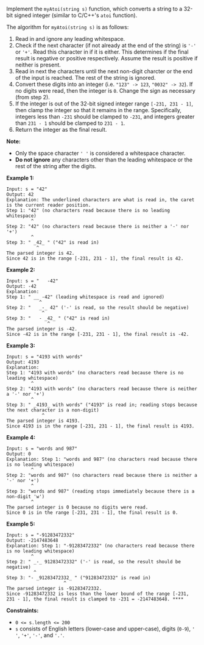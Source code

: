 Implement the `myAtoi(string s)` function, which converts a string to a 32-bit
signed integer (similar to C/C++'s `atoi` function).

The algorithm for `myAtoi(string s)` is as follows:

  1. Read in and ignore any leading whitespace.
  2. Check if the next character (if not already at the end of the string) is `'-'` or `'+'`. Read this character in if it is either. This determines if the final result is negative or positive respectively. Assume the result is positive if neither is present.
  3. Read in next the characters until the next non-digit charcter or the end of the input is reached. The rest of the string is ignored.
  4. Convert these digits into an integer (i.e. `"123" -> 123`, `"0032" -> 32`). If no digits were read, then the integer is `0`. Change the sign as necessary (from step 2).
  5. If the integer is out of the 32-bit signed integer range `[-231, 231 - 1]`, then clamp the integer so that it remains in the range. Specifically, integers less than `-231` should be clamped to `-231`, and integers greater than `231 - 1` should be clamped to `231 - 1`.
  6. Return the integer as the final result.

**Note:**

  * Only the space character `' '` is considered a whitespace character.
  * **Do not ignore** any characters other than the leading whitespace or the rest of the string after the digits.



**Example 1:**

    
    
    Input: s = "42"
    Output: 42
    Explanation: The underlined characters are what is read in, the caret is the current reader position.
    Step 1: "42" (no characters read because there is no leading whitespace)
             ^
    Step 2: "42" (no characters read because there is neither a '-' nor '+')
             ^
    Step 3: " _42_ " ("42" is read in)
               ^
    The parsed integer is 42.
    Since 42 is in the range [-231, 231 - 1], the final result is 42.
    

**Example 2:**

    
    
    Input: s = "   -42"
    Output: -42
    Explanation:
    Step 1: " __ -42" (leading whitespace is read and ignored)
                ^
    Step 2: "   _-_ 42" ('-' is read, so the result should be negative)
                 ^
    Step 3: "   - _42_ " ("42" is read in)
                   ^
    The parsed integer is -42.
    Since -42 is in the range [-231, 231 - 1], the final result is -42.
    

**Example 3:**

    
    
    Input: s = "4193 with words"
    Output: 4193
    Explanation:
    Step 1: "4193 with words" (no characters read because there is no leading whitespace)
             ^
    Step 2: "4193 with words" (no characters read because there is neither a '-' nor '+')
             ^
    Step 3: " _4193_ with words" ("4193" is read in; reading stops because the next character is a non-digit)
                 ^
    The parsed integer is 4193.
    Since 4193 is in the range [-231, 231 - 1], the final result is 4193.
    

**Example 4:**

    
    
    Input: s = "words and 987"
    Output: 0
    Explanation: Step 1: "words and 987" (no characters read because there is no leading whitespace)
             ^
    Step 2: "words and 987" (no characters read because there is neither a '-' nor '+')
             ^
    Step 3: "words and 987" (reading stops immediately because there is a non-digit 'w')
             ^
    The parsed integer is 0 because no digits were read.
    Since 0 is in the range [-231, 231 - 1], the final result is 0.
    

**Example 5:**

    
    
    Input: s = "-91283472332"
    Output: -2147483648
    Explanation: Step 1: "-91283472332" (no characters read because there is no leading whitespace)
             ^
    Step 2: " _-_ 91283472332" ('-' is read, so the result should be negative)
              ^
    Step 3: "- _91283472332_ " ("91283472332" is read in)
                         ^
    The parsed integer is -91283472332.
    Since -91283472332 is less than the lower bound of the range [-231, 231 - 1], the final result is clamped to -231 = -2147483648. ****
    



**Constraints:**

  * `0 <= s.length <= 200`
  * `s` consists of English letters (lower-case and upper-case), digits (`0-9`), `' '`, `'+'`, `'-'`, and `'.'`.

